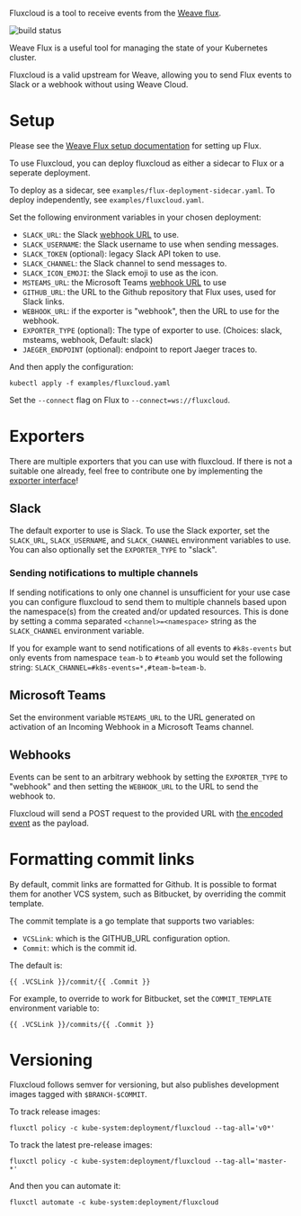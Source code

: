 


Fluxcloud is a tool to receive events from the [Weave flux](https://github.com/weaveworks/flux).

![build status](https://ci.codesink.net/api/badges/justinbarrick/fluxcloud/status.svg)

Weave Flux is a useful tool for managing the state of your Kubernetes cluster.

Fluxcloud is a valid upstream for Weave, allowing you to send Flux events to Slack or a
webhook without using Weave Cloud.

# Setup

Please see the [Weave Flux setup documentation](https://github.com/weaveworks/flux/blob/master/site/standalone/installing.md) for setting up Flux.

To use Fluxcloud, you can deploy fluxcloud as either a sidecar to Flux or a seperate deployment.

To deploy as a sidecar, see `examples/flux-deployment-sidecar.yaml`.
To deploy independently, see `examples/fluxcloud.yaml`.

Set the following environment variables in your chosen deployment:

* `SLACK_URL`: the Slack [webhook URL](https://api.slack.com/incoming-webhooks) to use.
* `SLACK_USERNAME`: the Slack username to use when sending messages.
* `SLACK_TOKEN` (optional): legacy Slack API token to use.
* `SLACK_CHANNEL`: the Slack channel to send messages to.
* `SLACK_ICON_EMOJI`: the Slack emoji to use as the icon.
* `MSTEAMS_URL`: the Microsoft Teams [webhook URL](https://docs.microsoft.com/en-us/outlook/actionable-messages/send-via-connectors#sending-actionable-messages-via-office-365-connectors) to use
* `GITHUB_URL`: the URL to the Github repository that Flux uses, used for Slack links.
* `WEBHOOK_URL`: if the exporter is "webhook", then the URL to use for the webhook.
* `EXPORTER_TYPE` (optional): The type of exporter to use. (Choices: slack, msteams, webhook, Default: slack)
* `JAEGER_ENDPOINT` (optional): endpoint to report Jaeger traces to.

And then apply the configuration:

```
kubectl apply -f examples/fluxcloud.yaml
```

Set the `--connect` flag on Flux to `--connect=ws://fluxcloud`.

# Exporters

There are multiple exporters that you can use with fluxcloud. If there is not a suitable
one already, feel free to contribute one by implementing the [exporter interface](https://github.com/justinbarrick/fluxcloud/blob/master/pkg/exporters/exporter.go)!

## Slack

The default exporter to use is Slack. To use the Slack exporter, set the `SLACK_URL`,
`SLACK_USERNAME`, and `SLACK_CHANNEL` environment variables to
use. You can also optionally set the `EXPORTER_TYPE` to "slack".

### Sending notifications to multiple channels

If sending notifications to only one channel is unsufficient for your use case you can
configure fluxcloud to send them to multiple channels based upon the namespace(s) from
the created and/or updated resources. This is done by setting a comma separated
`<channel>=<namespace>` string as the `SLACK_CHANNEL` environment variable.

If you for example want to send notifications of all events to `#k8s-events` but only
events from namespace `team-b` to `#teamb` you would set the following string:
`SLACK_CHANNEL=#k8s-events=*,#team-b=team-b`.

## Microsoft Teams

Set the environment variable `MSTEAMS_URL` to the URL generated on activation of an
Incoming Webhook in a Microsoft Teams channel.

## Webhooks

Events can be sent to an arbitrary webhook by setting the `EXPORTER_TYPE` to "webhook" and
then setting the `WEBHOOK_URL` to the URL to send the webhook to.

Fluxcloud will send a POST request to the provided URL with [the encoded event](https://github.com/justinbarrick/fluxcloud/blob/master/pkg/msg/msg.go) as the payload.

# Formatting commit links

By default, commit links are formatted for Github. It is possible to format them
for another VCS system, such as Bitbucket, by overriding the commit template.

The commit template is a go template that supports two variables:

* `VCSLink`: which is the GITHUB_URL configuration option.
* `Commit`: which is the commit id.

The default is:

```
{{ .VCSLink }}/commit/{{ .Commit }}
```

For example, to override to work for Bitbucket, set the `COMMIT_TEMPLATE` environment
variable to:

```
{{ .VCSLink }}/commits/{{ .Commit }}
```

# Versioning

Fluxcloud follows semver for versioning, but also publishes development images tagged
with `$BRANCH-$COMMIT`.

To track release images:

```
fluxctl policy -c kube-system:deployment/fluxcloud --tag-all='v0*'
```

To track the latest pre-release images:

```
fluxctl policy -c kube-system:deployment/fluxcloud --tag-all='master-*'
```

And then you can automate it:

```
fluxctl automate -c kube-system:deployment/fluxcloud
```
